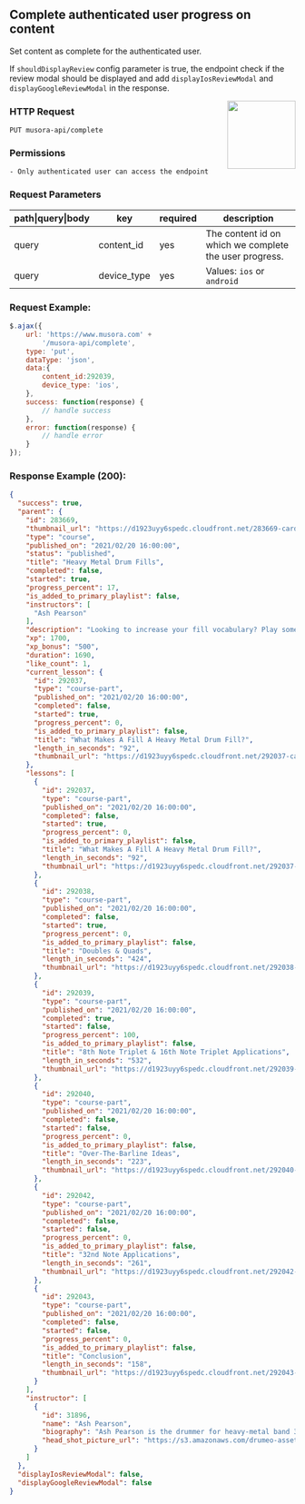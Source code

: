 ## Complete authenticated user progress on content

Set content as complete for the authenticated user. 

If `shouldDisplayReview` config parameter is true, the endpoint check if the review modal should be displayed and add `displayIosReviewModal` and `displayGoogleReviewModal` in the response.

<a href="https://www.postman.com/red-shadow-611407/workspace/staging-drumeo-with-musora-api/request/9725390-a038be29-1b0f-4ea4-a632-1b9c949f83ca"  target="_blank" style="float:right;">
<img width="120px" src="https://images.ctfassets.net/1wryd5vd9xez/1sHuHRROdF7ifCjy4QKVXk/a44e85c6138dbe13126c4ede8650cf29/https___cdn-images-1.medium.com_max_2000_1_O0OZO4m6nbwwnYAtkSQO0g.png"/>
</a>

### HTTP Request
`PUT musora-api/complete`


### Permissions
    - Only authenticated user can access the endpoint

### Request Parameters

| path\|query\|body|  key                |  required |  description           |
|------------------|---------------------|-----------|------------------------|
| query            |  content_id  |  yes      |  The content id on which we complete the user progress.
| query            |  device_type           |  yes       |  Values: `ios` or `android`                 |


### Request Example:

```js
$.ajax({
    url: 'https://www.musora.com' +
        '/musora-api/complete',
    type: 'put',
    dataType: 'json',
    data:{
        content_id:292039,
        device_type: 'ios',
    },
    success: function(response) {
        // handle success
    },
    error: function(response) {
        // handle error
    }
});
```

### Response Example (200):
```json
{
  "success": true,
  "parent": {
    "id": 283669,
    "thumbnail_url": "https://d1923uyy6spedc.cloudfront.net/283669-card-thumbnail-1613767216.png",
    "type": "course",
    "published_on": "2021/02/20 16:00:00",
    "status": "published",
    "title": "Heavy Metal Drum Fills",
    "completed": false,
    "started": true,
    "progress_percent": 17,
    "is_added_to_primary_playlist": false,
    "instructors": [
      "Ash Pearson"
    ],
    "description": "Looking to increase your fill vocabulary? Play some fills that are heavy? This course will teach you what makes a fill work in the metal style, you will learn a bunch of great fills and learn some ways to develop these ideas and make them your own heavy metal fills!",
    "xp": 1700,
    "xp_bonus": "500",
    "duration": 1690,
    "like_count": 1,
    "current_lesson": {
      "id": 292037,
      "type": "course-part",
      "published_on": "2021/02/20 16:00:00",
      "completed": false,
      "started": true,
      "progress_percent": 0,
      "is_added_to_primary_playlist": false,
      "title": "What Makes A Fill A Heavy Metal Drum Fill?",
      "length_in_seconds": "92",
      "thumbnail_url": "https://d1923uyy6spedc.cloudfront.net/292037-card-thumbnail-1613767181.png"
    },
    "lessons": [
      {
        "id": 292037,
        "type": "course-part",
        "published_on": "2021/02/20 16:00:00",
        "completed": false,
        "started": true,
        "progress_percent": 0,
        "is_added_to_primary_playlist": false,
        "title": "What Makes A Fill A Heavy Metal Drum Fill?",
        "length_in_seconds": "92",
        "thumbnail_url": "https://d1923uyy6spedc.cloudfront.net/292037-card-thumbnail-1613767181.png"
      },
      {
        "id": 292038,
        "type": "course-part",
        "published_on": "2021/02/20 16:00:00",
        "completed": false,
        "started": true,
        "progress_percent": 0,
        "is_added_to_primary_playlist": false,
        "title": "Doubles & Quads",
        "length_in_seconds": "424",
        "thumbnail_url": "https://d1923uyy6spedc.cloudfront.net/292038-card-thumbnail-1613767045.png"
      },
      {
        "id": 292039,
        "type": "course-part",
        "published_on": "2021/02/20 16:00:00",
        "completed": true,
        "started": false,
        "progress_percent": 100,
        "is_added_to_primary_playlist": false,
        "title": "8th Note Triplet & 16th Note Triplet Applications",
        "length_in_seconds": "532",
        "thumbnail_url": "https://d1923uyy6spedc.cloudfront.net/292039-card-thumbnail-1613766853.png"
      },
      {
        "id": 292040,
        "type": "course-part",
        "published_on": "2021/02/20 16:00:00",
        "completed": false,
        "started": false,
        "progress_percent": 0,
        "is_added_to_primary_playlist": false,
        "title": "Over-The-Barline Ideas",
        "length_in_seconds": "223",
        "thumbnail_url": "https://d1923uyy6spedc.cloudfront.net/292040-card-thumbnail-1613766711.png"
      },
      {
        "id": 292042,
        "type": "course-part",
        "published_on": "2021/02/20 16:00:00",
        "completed": false,
        "started": false,
        "progress_percent": 0,
        "is_added_to_primary_playlist": false,
        "title": "32nd Note Applications",
        "length_in_seconds": "261",
        "thumbnail_url": "https://d1923uyy6spedc.cloudfront.net/292042-card-thumbnail-1613766532.png"
      },
      {
        "id": 292043,
        "type": "course-part",
        "published_on": "2021/02/20 16:00:00",
        "completed": false,
        "started": false,
        "progress_percent": 0,
        "is_added_to_primary_playlist": false,
        "title": "Conclusion",
        "length_in_seconds": "158",
        "thumbnail_url": "https://d1923uyy6spedc.cloudfront.net/292043-card-thumbnail-1613766626.png"
      }
    ],
    "instructor": [
      {
        "id": 31896,
        "name": "Ash Pearson",
        "biography": "Ash Pearson is the drummer for heavy-metal band 3 Inches of Blood, and was formerly in Angel Grinder and Sound of Swarm. Passionate about music and a masterful metal drummer, Ash is serious about his craft, learning as much about other styles of music and drumming as possible. He loves sharing his knowledge about music and drums, having been teaching for years as a clinician and private instructor.",
        "head_shot_picture_url": "https://s3.amazonaws.com/drumeo-assets/instructors/ash-pearson.png?v=1513185407"
      }
    ]
  },
  "displayIosReviewModal": false,
  "displayGoogleReviewModal": false
}
```